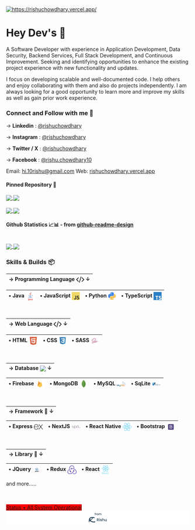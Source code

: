   <a href="https://rishuchowdhary.vercel.app/">
    <img align="center" src="https://raw.githubusercontent.com/hirishu10/personal-portfolio/main/public/thumbnail_image.png?token=GHSAT0AAAAAACEVWQOMPVDSH65W6MJO4SVSZMJXF6Q" alt="https://rishuchowdhary.vercel.app/"/>
  </a>  


<br>

# Hey Dev's 👋

A Software Developer with experience in Application Development, Data Security, Backend Services, Full Stack Development, and Continuous Improvement. Seeking and identifying opportunities to enhance the existing project experience with new functionality and updates.

I focus on developing scalable and well-documented code. I help others and enjoy collaborating with them and also do projects independently. I am always looking for a good opportunity to learn more and improve my skills as well as gain prior work experience.

### Connect and Follow with me 🙂

→ **Linkedin** : [@rishuchowdhary](https://www.linkedin.com/in/rishuchowdhary/)

→ **Instagram** : [@rishuchowdhary](https://www.instagram.com/rishuchowdhary/)

→ **Twitter / X** : [@rishuchowdhary](https://twitter.com/rishuchowdhary)

→ **Facebook** : [@rishu.chowdhary10](https://www.facebook.com/rishu.chowdhary10/)

Email: hi.10rishu@gmail.com
Web: [rishuchowdhary.vercel.app](https://rishuchowdhary.vercel.app/)



#### Pinned Repository 📕

<a href="https://github-readme-design.vercel.app/">
  <img align="center" src="https://github-readme-design.vercel.app/api/starRepo/getStarLight?user=hirishu10&repo=github-readme-design" />
</a>
<a href="https://github-readme-design.vercel.app/">
  <img align="center" src="https://github-readme-design.vercel.app/api/starRepo/getStarLight?user=hirishu10&repo=instant-markdown-previewer" />
</a>


<br>
<br>
<a href="https://github-readme-design.vercel.app/">
  <img align="center" src="https://github-readme-design.vercel.app/api/starRepo/getStarLight?user=hirishu10&repo=reactnative-login-register-ui-with-ChatApp-Functionality&license=MIT" />
</a>
<a href="https://github-readme-design.vercel.app/">
  <img align="center" src="https://github-readme-design.vercel.app/api/starRepo/getStarLight?user=hirishu10&repo=simple-date-time&license=MIT" />
</a>


#### Github Statistics 📈📊 - from [github-readme-design](https://github-readme-design.vercel.app/)
<br>
<a href="https://github-readme-design.vercel.app/">
  <img align="center" src="https://github-readme-design.vercel.app/api/metricCard?user=hirishu10" />
</a>
<a href="https://github-readme-design.vercel.app/">
  <img align="center" src="https://github-readme-design.vercel.app/api/languageCard?user=hirishu10" />
</a>


### Skills & Builds 📦


| → Programming Language <img align="center" style="width:22px;" src="https://raw.githubusercontent.com/hirishu10/my-assets/main/svg/othercode-icon.png"/> ↓ |
|--------------------|

|• Java <img align="center" style="width:25px;" src="https://raw.githubusercontent.com/hirishu10/my-assets/main/svg/java-icon.png"/> |• JavaScript <img align="center" style="width:22px;" src="https://raw.githubusercontent.com/hirishu10/my-assets/main/svg/js-icon.png"/> |• Python <img align="center" style="width:22px;" src="https://raw.githubusercontent.com/hirishu10/my-assets/main/svg/python-icon.png"/> |• TypeScript <img align="center" style="width:22px;" src="https://raw.githubusercontent.com/hirishu10/my-assets/main/svg/ts-icon.png"/> |
|-------|--------|----------|--------|

<br>

| → Web Language <img align="center" style="width:22px;" src="https://raw.githubusercontent.com/hirishu10/my-assets/main/svg/othercode-icon.png"/> ↓ |
|--------------------|

|• HTML <img align="center" style="width:25px;" src="https://raw.githubusercontent.com/hirishu10/my-assets/main/svg/html-icon.png"/> |• CSS <img align="center" style="width:22px;" src="https://raw.githubusercontent.com/hirishu10/my-assets/main/svg/css-icon.png"/> |• SASS <img align="center" style="width:25px;" src="https://raw.githubusercontent.com/hirishu10/my-assets/main/svg/sass-icon.png"/> |
|-------|--------|----------|


<br>

| → Database <img align="center" alt=" " style="width:22px;" src="https://static.vecteezy.com/system/resources/previews/000/495/416/large_2x/vector-database-line-black-icon.jpg"/> ↓ |
|--------------------|

|• Firebase <img align="center" style="width:25px;" src="https://raw.githubusercontent.com/hirishu10/my-assets/main/svg/firebase-icon.png"/> |• MongoDB <img align="center" style="width:25px;" src="https://raw.githubusercontent.com/hirishu10/my-assets/main/svg/mongodb-icon.png"/> |• MySQL <img align="center" style="width:25px;" src="https://raw.githubusercontent.com/hirishu10/my-assets/main/svg/mysql-icon.png"/> |• SqLite <img align="center" style="width:25px;" src="https://raw.githubusercontent.com/hirishu10/my-assets/main/svg/sqllite-icon.png"/> |
|-------|--------|----------|----------|


<br>

| → Framework 🧰 ↓ |
|--------------------|

|• Express <img align="center" style="width:25px;" src="https://raw.githubusercontent.com/hirishu10/my-assets/main/svg/express-icon.png"/> |• NextJS <img align="center" style="width:25px;" src="https://raw.githubusercontent.com/hirishu10/my-assets/main/svg/next-icon.png"/> |• React Native <img align="center" style="width:25px;" src="https://raw.githubusercontent.com/hirishu10/my-assets/main/svg/reactnative-icon.png"/> |• Bootstrap <img align="center" style="width:25px;" src="https://raw.githubusercontent.com/hirishu10/my-assets/main/svg/bootstrapf-icon.png"/> |
|-------|--------|----------|----------|


<br>

| → Library 📖 ↓ |
|--------------------|

|• JQuery <img align="center" style="width:25px;" src="https://raw.githubusercontent.com/hirishu10/my-assets/main/svg/jquery-icon.png"/> |• Redux <img align="center" style="width:25px;" src="https://raw.githubusercontent.com/hirishu10/my-assets/main/svg/redux-icon.png"/> |• React <img align="center" style="width:25px;" src="https://raw.githubusercontent.com/hirishu10/my-assets/main/svg/react-icon.png"/> |
|-------|--------|----------|


and more.....
<!-- JavaScript <img align="center" style="width:22px;" src="https://raw.githubusercontent.com/hirishu10/my-assets/main/svg/js-icon.png"/> -->
<br>
<br>

<a href="https://rishuchowdhary.statuspage.io/" style="width:50px;height:30px;background-color:red;">
  Status • All System Operational
</a>  


<a href="https://rishuchowdhary.vercel.app/">
  <img align="center" src="https://raw.githubusercontent.com/hirishu10/my-assets/main/footerLight.png" />
</a>  
  
  
  
  
  
